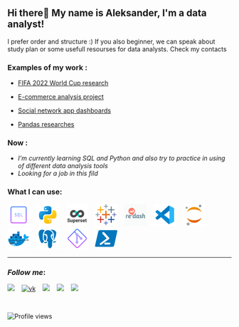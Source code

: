 ## Hi there👋 My name is Aleksander, I'm a data analyst!


I prefer order and structure :)
If you also beginner, we can speak about study plan or some usefull resourses for data analysts. Check my contacts 

### Examples of my work :
* [FIFA 2022 World Cup research](https://github.com/avgalkov/Kaggle-research/blob/main/fifa-2022-world-cup-research.ipynb)&nbsp;&nbsp;&nbsp;

* [E-commerce analysis project](https://github.com/avgalkov/Analytic-projects/blob/main/E-commerce%20analysis%20project/E-commerse%20project.ipynb)&nbsp;&nbsp;&nbsp;

* [Social network app dashboards](https://github.com/avgalkov/Analytic-projects/tree/main/social%20app)&nbsp;&nbsp;&nbsp;

* [Pandas researches](https://github.com/avgalkov/Analytical-practice/tree/main/Pandas%20research)&nbsp;&nbsp;&nbsp;

### Now :

- *I’m currently learning SQL and Python and also try to practice in using of different data analysis tools*
- *Looking for a job in this fild*

### What I can use:

![sql](https://github.com/avgalkov/avgalkov/blob/main/assets/sql.png)&nbsp;&nbsp;&nbsp;
![python](https://github.com/avgalkov/avgalkov/blob/main/assets/python.png)&nbsp;&nbsp;&nbsp;
![superset](https://github.com/avgalkov/avgalkov/blob/main/assets/superset.png)&nbsp;&nbsp;&nbsp;
![tableau](https://github.com/avgalkov/avgalkov/blob/main/assets/tableau.png)&nbsp;&nbsp;&nbsp;
![redash](https://github.com/avgalkov/avgalkov/blob/main/assets/redash.png)&nbsp;&nbsp;&nbsp;
![vsc](https://github.com/avgalkov/avgalkov/blob/main/assets/vsc.png)&nbsp;&nbsp;&nbsp;
![jupyter](https://github.com/avgalkov/avgalkov/blob/main/assets/jupyter.png)&nbsp;&nbsp;&nbsp;
![docker](https://github.com/avgalkov/avgalkov/blob/main/assets/docker.png)&nbsp;&nbsp;&nbsp;
![postgres](https://github.com/avgalkov/avgalkov/blob/main/assets/postgresql.png)&nbsp;&nbsp;&nbsp;
![git](https://github.com/avgalkov/avgalkov/blob/main/assets/git.png)&nbsp;&nbsp;&nbsp;
![powershell](https://github.com/avgalkov/avgalkov/blob/main/assets/powershell.png)

______________________
### *Follow me*:

[![](https://img.shields.io/badge/Telegram-<COLOR>?style=social&logo=telegram)](https://t.me/alexglkv)&nbsp;&nbsp;&nbsp;
[![vk](https://img.shields.io/badge/Vkontakte-<COLOR>?style=social&logo=vk)](https://vk.com/galkov91)&nbsp;&nbsp;&nbsp;
[![](https://img.shields.io/badge/Facebook-<COLOR>?style=social&logo=facebook)](https://www.facebook.com/)&nbsp;&nbsp;&nbsp;
[![](https://img.shields.io/badge/Stepik-<COLOR>?style=social&logo=appveyor)](https://stepik.org/users/537725888)&nbsp;&nbsp;&nbsp;
[![](https://img.shields.io/badge/Kaggle-<COLOR>?style=social&logo=kaggle)](https://www.kaggle.com/aleksandergalkov)&nbsp;&nbsp;&nbsp;

<br />


![Profile views](https://gpvc.arturio.dev/avgalkov)
